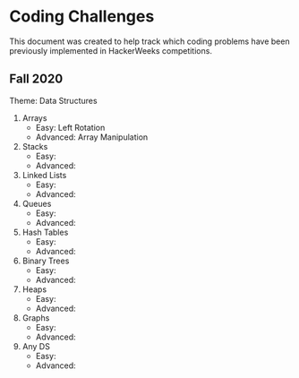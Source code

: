 # Coding Challenges
This document was created to help track which coding problems have been previously implemented in HackerWeeks competitions.

## Fall 2020
Theme: Data Structures
1. Arrays
    * Easy: Left Rotation
    * Advanced: Array Manipulation
2. Stacks
    * Easy: 
    * Advanced: 
3. Linked Lists
    * Easy: 
    * Advanced:
4. Queues
    * Easy: 
    * Advanced: 
5. Hash Tables
    * Easy: 
    * Advanced: 
6. Binary Trees
    * Easy: 
    * Advanced:
7. Heaps
    * Easy: 
    * Advanced:
8. Graphs
    * Easy: 
    * Advanced:
9. Any DS
    * Easy: 
    * Advanced:
